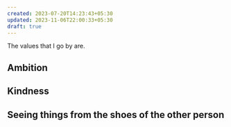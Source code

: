 ```yaml
---
created: 2023-07-20T14:23:43+05:30
updated: 2023-11-06T22:00:33+05:30
draft: true
---
```

The values that I go by are.

## Ambition

## Kindness

## Seeing things from the shoes of the other person


